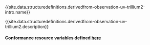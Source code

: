 {{site.data.structuredefinitions.derivedfrom-observation-uv-trillium2-intro.name}}

{{site.data.structuredefinitions.derivedfrom-observation-uv-trillium2.description}}

#### Conformance resource variables defined [here](http://wiki.hl7.org/index.php?title=IG_Publisher_Documentation#Jekyll)
